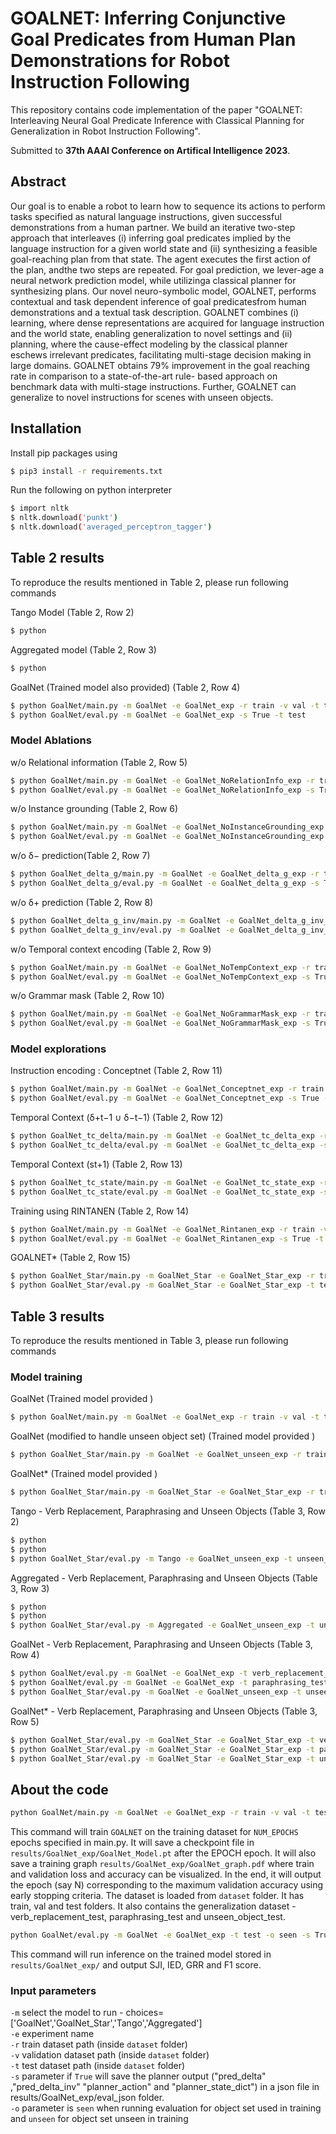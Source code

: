 # GOALNET: Inferring Conjunctive Goal Predicates from Human Plan Demonstrations for Robot Instruction Following

This repository contains code implementation of the paper "GOALNET: Interleaving Neural Goal Predicate Inference with Classical Planning for Generalization in Robot Instruction Following".


Submitted to **37th AAAI Conference on Artifical Intelligence 2023**.

## Abstract

Our goal is to enable a robot to learn how to sequence its actions to perform tasks specified as natural language instructions, given successful demonstrations from a human partner. We build an iterative two-step approach that interleaves (i) inferring goal predicates implied by the language instruction for a given world state and (ii) synthesizing a feasible goal-reaching plan from that state. The agent executes the first action of the plan, andthe two steps are repeated. For goal prediction, we lever-age a neural network prediction model, while utilizinga classical planner for synthesizing plans. Our novel neuro-symbolic model, GOALNET, performs contextual and task dependent inference of goal predicatesfrom human demonstrations and a textual task description. GOALNET combines (i) learning, where dense representations are acquired for language instruction and the world state, enabling generalization to novel settings and (ii) planning, where the cause-effect modeling by the classical planner eschews irrelevant predicates, facilitating multi-stage decision making in large domains. GOALNET obtains 79% improvement in the goal reaching rate in comparison to a state-of-the-art rule- based approach on benchmark data with multi-stage instructions. Further, GOALNET can generalize to novel instructions for scenes with unseen objects.


## Installation
Install pip packages using
```bash
$ pip3 install -r requirements.txt
```

Run the following on python interpreter
```bash
$ import nltk
$ nltk.download('punkt')
$ nltk.download('averaged_perceptron_tagger')
```

## Table 2 results
To reproduce the results mentioned in Table 2, please run following commands

Tango Model (Table 2, Row 2)
```bash
$ python 
```

Aggregated model (Table 2, Row 3)
```bash
$ python 
```

GoalNet (Trained model also provided) (Table 2, Row 4)
```bash
$ python GoalNet/main.py -m GoalNet -e GoalNet_exp -r train -v val -t test
$ python GoalNet/eval.py -m GoalNet -e GoalNet_exp -s True -t test
```

### Model Ablations
w/o Relational information (Table 2, Row 5)
```bash
$ python GoalNet/main.py -m GoalNet -e GoalNet_NoRelationInfo_exp -r train -v val -t test --no_relation
$ python GoalNet/eval.py -m GoalNet -e GoalNet_NoRelationInfo_exp -s True -t test
```

w/o Instance grounding (Table 2, Row 6)
```bash
$ python GoalNet/main.py -m GoalNet -e GoalNet_NoInstanceGrounding_exp -r train -v val -t test --no_instance_grounding
$ python GoalNet/eval.py -m GoalNet -e GoalNet_NoInstanceGrounding_exp -s True -t test
```

w/o δ− prediction(Table 2, Row 7)
```bash
$ python GoalNet_delta_g/main.py -m GoalNet -e GoalNet_delta_g_exp -r train -v val -t test
$ python GoalNet_delta_g/eval.py -m GoalNet -e GoalNet_delta_g_exp -s True -t test
```

w/o δ+ prediction (Table 2, Row 8)
```bash
$ python GoalNet_delta_g_inv/main.py -m GoalNet -e GoalNet_delta_g_inv_exp -r train -v val -t test
$ python GoalNet_delta_g_inv/eval.py -m GoalNet -e GoalNet_delta_g_inv_exp -s True -t test
```
w/o Temporal context encoding (Table 2, Row 9)
```bash
$ python GoalNet/main.py -m GoalNet -e GoalNet_NoTempContext_exp -r train -v val -t test --no_temporal_context
$ python GoalNet/eval.py -m GoalNet -e GoalNet_NoTempContext_exp -s True -t test
```
w/o Grammar mask (Table 2, Row 10)
```bash
$ python GoalNet/main.py -m GoalNet -e GoalNet_NoGrammarMask_exp -r train -v val -t test --no_grammar_mask
$ python GoalNet/eval.py -m GoalNet -e GoalNet_NoGrammarMask_exp -s True -t test
```

### Model explorations
Instruction encoding : Conceptnet (Table 2, Row 11)
```bash
$ python GoalNet/main.py -m GoalNet -e GoalNet_Conceptnet_exp -r train -v val -t test --conceptnet
$ python GoalNet/eval.py -m GoalNet -e GoalNet_Conceptnet_exp -s True -t test
```
Temporal Context (δ+t−1 ∪ δ−t−1) (Table 2, Row 12)
```bash
$ python GoalNet_tc_delta/main.py -m GoalNet -e GoalNet_tc_delta_exp -r train -v val -t test
$ python GoalNet_tc_delta/eval.py -m GoalNet -e GoalNet_tc_delta_exp -s True -t test
```
Temporal Context (st+1) (Table 2, Row 13)
```bash
$ python GoalNet_tc_state/main.py -m GoalNet -e GoalNet_tc_state_exp -r train -v val -t test
$ python GoalNet_tc_state/eval.py -m GoalNet -e GoalNet_tc_state_exp -s True -t test
```

Training using RINTANEN (Table 2, Row 14)
```bash
$ python GoalNet/main.py -m GoalNet -e GoalNet_Rintanen_exp -r train -v val -t test --rintanen
$ python GoalNet/eval.py -m GoalNet -e GoalNet_Rintanen_exp -s True -t test
```
GOALNET* (Table 2, Row 15)
```bash
$ python GoalNet_Star/main.py -m GoalNet_Star -e GoalNet_Star_exp -r train -v val -t test -o seen
$ python GoalNet_Star/eval.py -m GoalNet_Star -e GoalNet_Star_exp -t test -s True -o seen
```
## Table 3 results
To reproduce the results mentioned in Table 3, please run following commands

### Model training
GoalNet (Trained model provided <mention path>)
```bash
$ python GoalNet/main.py -m GoalNet -e GoalNet_exp -r train -v val -t test 
```

GoalNet (modified to handle unseen object set) (Trained model provided <mention path>)
```bash
$ python GoalNet_Star/main.py -m GoalNet -e GoalNet_unseen_exp -r train -v val -t test -o seen 
```

GoalNet* (Trained model provided <mention path>)
```bash
$ python GoalNet_Star/main.py -m GoalNet_Star -e GoalNet_Star_exp -r train -v val -t test -o seen 
```


Tango - Verb Replacement, Paraphrasing and Unseen Objects (Table 3, Row 2)
```bash
$ python 
$ python 
$ python GoalNet_Star/eval.py -m Tango -e GoalNet_unseen_exp -t unseen_object_test -s True -o unseen
```
Aggregated - Verb Replacement, Paraphrasing and Unseen Objects (Table 3, Row 3)
```bash
$ python 
$ python 
$ python GoalNet_Star/eval.py -m Aggregated -e GoalNet_unseen_exp -t unseen_object_test -s True -o unseen
```
GoalNet - Verb Replacement, Paraphrasing and Unseen Objects (Table 3, Row 4)
```bash
$ python GoalNet/eval.py -m GoalNet -e GoalNet_exp -t verb_replacement_test -s True 
$ python GoalNet/eval.py -m GoalNet -e GoalNet_exp -t paraphrasing_test -s True
$ python GoalNet_Star/eval.py -m GoalNet -e GoalNet_unseen_exp -t unseen_object_test -s True -o unseen 
```
GoalNet* - Verb Replacement, Paraphrasing and Unseen Objects (Table 3, Row 5)
```bash
$ python GoalNet_Star/eval.py -m GoalNet_Star -e GoalNet_Star_exp -t verb_replacement_test -s True -o seen  
$ python GoalNet_Star/eval.py -m GoalNet_Star -e GoalNet_Star_exp -t paraphrasing_test -s True -o seen  
$ python GoalNet_Star/eval.py -m GoalNet_Star -e GoalNet_Star_exp -t unseen_object_test -s True -o unseen  
```

## About the code
```bash
python GoalNet/main.py -m GoalNet -e GoalNet_exp -r train -v val -t test -o seen
```
This command will train `GOALNET` on the training dataset for `NUM_EPOCHS` epochs specified in main.py. It will save a checkpoint file in `results/GoalNet_exp/GoalNet_Model.pt` after the EPOCH epoch. It will also save a training graph `results/GoalNet_exp/GoalNet_graph.pdf` where train and validation loss and accuracy can be visualized. In the end, it will output the epoch (say N) corresponding to the maximum validation accuracy using early stopping criteria. The dataset is loaded from `dataset` folder. It has train, val and test folders. It also contains the generalization dataset - verb_replacement_test, paraphrasing_test and unseen_object_test.

```bash
python GoalNet/eval.py -m GoalNet -e GoalNet_exp -t test -o seen -s True
```
This command will run inference on the trained model stored in `results/GoalNet_exp/` and output SJI, IED, GRR and F1 score.

### Input parameters
`-m` select the model to run - choices=['GoalNet','GoalNet_Star','Tango','Aggregated'] <br />
`-e` experiment name <br />
`-r` train dataset path (inside `dataset` folder) <br />
`-v` validation dataset path (inside `dataset` folder) <br />
`-t` test dataset path (inside `dataset` folder) <br />
`-s` parameter if `True` will save the planner output ("pred_delta" ,"pred_delta_inv" "planner_action" and "planner_state_dict") in a json file in results/GoalNet_exp/eval_json folder. <br />
`-o` parameter is `seen` when running evaluation for object set used in training and `unseen` for object set unseen in training




